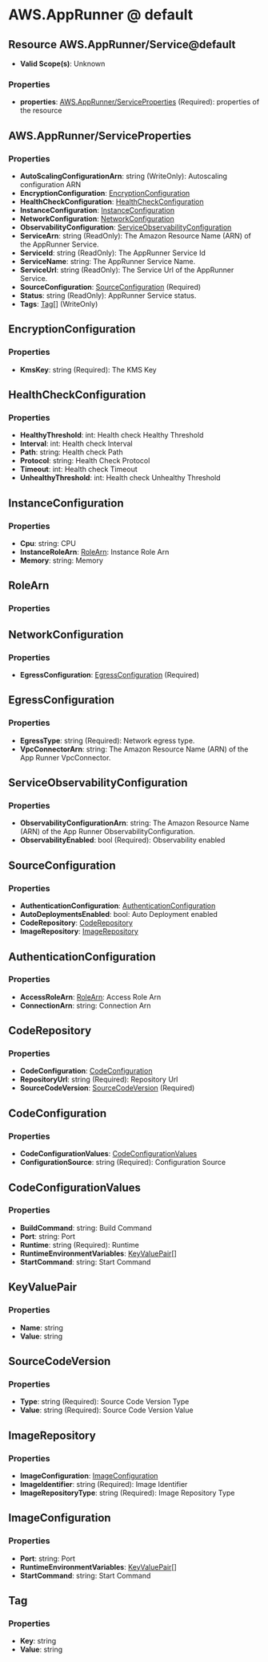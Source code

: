 # AWS.AppRunner @ default

## Resource AWS.AppRunner/Service@default
* **Valid Scope(s)**: Unknown
### Properties
* **properties**: [AWS.AppRunner/ServiceProperties](#awsapprunnerserviceproperties) (Required): properties of the resource

## AWS.AppRunner/ServiceProperties
### Properties
* **AutoScalingConfigurationArn**: string (WriteOnly): Autoscaling configuration ARN
* **EncryptionConfiguration**: [EncryptionConfiguration](#encryptionconfiguration)
* **HealthCheckConfiguration**: [HealthCheckConfiguration](#healthcheckconfiguration)
* **InstanceConfiguration**: [InstanceConfiguration](#instanceconfiguration)
* **NetworkConfiguration**: [NetworkConfiguration](#networkconfiguration)
* **ObservabilityConfiguration**: [ServiceObservabilityConfiguration](#serviceobservabilityconfiguration)
* **ServiceArn**: string (ReadOnly): The Amazon Resource Name (ARN) of the AppRunner Service.
* **ServiceId**: string (ReadOnly): The AppRunner Service Id
* **ServiceName**: string: The AppRunner Service Name.
* **ServiceUrl**: string (ReadOnly): The Service Url of the AppRunner Service.
* **SourceConfiguration**: [SourceConfiguration](#sourceconfiguration) (Required)
* **Status**: string (ReadOnly): AppRunner Service status.
* **Tags**: [Tag](#tag)[] (WriteOnly)

## EncryptionConfiguration
### Properties
* **KmsKey**: string (Required): The KMS Key

## HealthCheckConfiguration
### Properties
* **HealthyThreshold**: int: Health check Healthy Threshold
* **Interval**: int: Health check Interval
* **Path**: string: Health check Path
* **Protocol**: string: Health Check Protocol
* **Timeout**: int: Health check Timeout
* **UnhealthyThreshold**: int: Health check Unhealthy Threshold

## InstanceConfiguration
### Properties
* **Cpu**: string: CPU
* **InstanceRoleArn**: [RoleArn](#rolearn): Instance Role Arn
* **Memory**: string: Memory

## RoleArn
### Properties

## NetworkConfiguration
### Properties
* **EgressConfiguration**: [EgressConfiguration](#egressconfiguration) (Required)

## EgressConfiguration
### Properties
* **EgressType**: string (Required): Network egress type.
* **VpcConnectorArn**: string: The Amazon Resource Name (ARN) of the App Runner VpcConnector.

## ServiceObservabilityConfiguration
### Properties
* **ObservabilityConfigurationArn**: string: The Amazon Resource Name (ARN) of the App Runner ObservabilityConfiguration.
* **ObservabilityEnabled**: bool (Required): Observability enabled

## SourceConfiguration
### Properties
* **AuthenticationConfiguration**: [AuthenticationConfiguration](#authenticationconfiguration)
* **AutoDeploymentsEnabled**: bool: Auto Deployment enabled
* **CodeRepository**: [CodeRepository](#coderepository)
* **ImageRepository**: [ImageRepository](#imagerepository)

## AuthenticationConfiguration
### Properties
* **AccessRoleArn**: [RoleArn](#rolearn): Access Role Arn
* **ConnectionArn**: string: Connection Arn

## CodeRepository
### Properties
* **CodeConfiguration**: [CodeConfiguration](#codeconfiguration)
* **RepositoryUrl**: string (Required): Repository Url
* **SourceCodeVersion**: [SourceCodeVersion](#sourcecodeversion) (Required)

## CodeConfiguration
### Properties
* **CodeConfigurationValues**: [CodeConfigurationValues](#codeconfigurationvalues)
* **ConfigurationSource**: string (Required): Configuration Source

## CodeConfigurationValues
### Properties
* **BuildCommand**: string: Build Command
* **Port**: string: Port
* **Runtime**: string (Required): Runtime
* **RuntimeEnvironmentVariables**: [KeyValuePair](#keyvaluepair)[]
* **StartCommand**: string: Start Command

## KeyValuePair
### Properties
* **Name**: string
* **Value**: string

## SourceCodeVersion
### Properties
* **Type**: string (Required): Source Code Version Type
* **Value**: string (Required): Source Code Version Value

## ImageRepository
### Properties
* **ImageConfiguration**: [ImageConfiguration](#imageconfiguration)
* **ImageIdentifier**: string (Required): Image Identifier
* **ImageRepositoryType**: string (Required): Image Repository Type

## ImageConfiguration
### Properties
* **Port**: string: Port
* **RuntimeEnvironmentVariables**: [KeyValuePair](#keyvaluepair)[]
* **StartCommand**: string: Start Command

## Tag
### Properties
* **Key**: string
* **Value**: string

